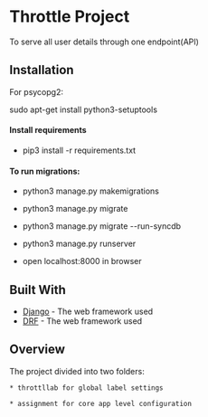 # Throttle Project

To serve all user details through one endpoint(API)

## Installation

For psycopg2:

sudo apt-get install python3-setuptools

#### Install requirements

* pip3 install -r requirements.txt

#### To run migrations:

* python3 manage.py makemigrations

* python3 manage.py migrate

* python3 manage.py migrate --run-syncdb


* python3 manage.py runserver
* open localhost:8000 in browser

## Built With

* [Django](https://www.djangoproject.com/) - The web framework used
* [DRF](https://www.django-rest-framework.org/) - The web framework used



## Overview

The project divided into two folders:
```
* throttllab for global label settings

* assignment for core app level configuration
```






